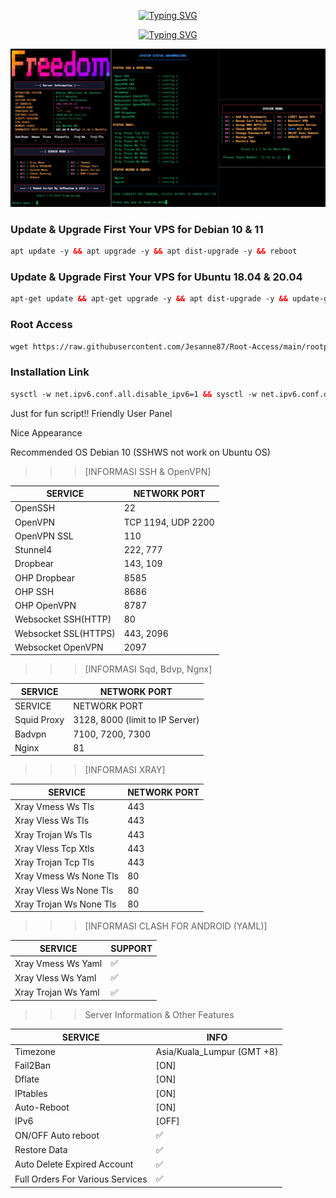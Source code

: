 <p align="center">
<a href="https://git.io/typing-svg"><img src="https://readme-typing-svg.herokuapp.com?font=%09%F0%9D%94%90%F0%9D%94%9E%F0%9D%94%B1%F0%9D%94%A5+%F0%9D%94%89%F0%9D%94%AF%F0%9D%94%9E%F0%9D%94%A8%F0%9D%94%B1%F0%9D%94%B2%F0%9D%94%AF&weight=800&size=32&duration=0.1&pause=1&color=F7CD1FFB&center=true&width=435&lines=%F0%9D%95%8A%CC%B6%CD%9F%CC%B6%F0%9D%95%94%CC%B6%CD%9F%CC%B6%F0%9D%95%A3%CC%B6%CD%9F%CC%B6%F0%9D%95%9A%CC%B6%CD%9F%CC%B6%F0%9D%95%A1%CC%B6%CD%9F%CC%B6%F0%9D%95%A5%CC%B6%CD%9F%CC%B6+%CC%B6%CD%9F%CC%B6%F0%9D%95%8F%CC%B6%CD%9F%CC%B6-%CC%B6%CD%9F%CC%B6%F0%9D%95%A3%CC%B6%CD%9F%CC%B6%F0%9D%95%92%CC%B6%CD%9F%CC%B6%F0%9D%95%AA%CC%B6%CD%9F%CC%B6" alt="Typing SVG" /></a>
</p>
<p align="center">
<a href="https://git.io/typing-svg"><img src="https://readme-typing-svg.herokuapp.com?font=%09%F0%9D%94%90%F0%9D%94%9E%F0%9D%94%B1%F0%9D%94%A5+%F0%9D%94%89%F0%9D%94%AF%F0%9D%94%9E%F0%9D%94%A8%F0%9D%94%B1%F0%9D%94%B2%F0%9D%94%AF&weight=800&size=32&duration=0.1&pause=1&color=F7CD1FFB&center=true&width=435&lines=%F0%9F%85%B9%F0%9F%86%82%F0%9F%85%BF%F0%9F%85%B7%F0%9F%85%B0%F0%9F%85%BD%F0%9F%86%83%F0%9F%85%BE%F0%9F%85%BC" alt="Typing SVG" /></a>

 <p align="center">
<img src="https://github.com/Jesanne87/examples/blob/main/Untitled%20design121.png?raw=true)?r=82s" width="950" alt="Ok"/></a></p>

### Update & Upgrade First Your VPS for Debian 10 & 11

  ```html
apt update -y && apt upgrade -y && apt dist-upgrade -y && reboot

  ```

### Update & Upgrade First Your VPS for Ubuntu 18.04 & 20.04

  ```html
apt-get update && apt-get upgrade -y && apt dist-upgrade -y && update-grub && sleep 2 && reboot

  ```

### Root Access
```html
wget https://raw.githubusercontent.com/Jesanne87/Root-Access/main/rootpass.sh && chmod +x rootpass.sh && ./rootpass.sh
 ```
 
### Installation Link

 ```html
sysctl -w net.ipv6.conf.all.disable_ipv6=1 && sysctl -w net.ipv6.conf.default.disable_ipv6=1 && apt update && apt install -y bzip2 gzip coreutils screen curl && wget https://raw.githubusercontent.com/Jesanne87/simple/main/setup.sh && chmod +x setup.sh && sed -i -e 's/\r$//' setup.sh && screen -S setup ./setup.sh

 ```
Just for fun script!! Friendly User Panel
<p>
Nice Appearance
<p>
Recommended OS Debian 10 (SSHWS not work on Ubuntu OS)

>>> [INFORMASI SSH & OpenVPN] 

|  SERVICE  |  NETWORK PORT  | 
|---------- |--------|
| OpenSSH                 | 22 |  
| OpenVPN                 | TCP 1194, UDP 2200 | 
| OpenVPN SSL             | 110 |
| Stunnel4                | 222, 777 |
| Dropbear                | 143, 109 |
| OHP Dropbear            | 8585 |
| OHP SSH                 | 8686 |
| OHP OpenVPN             | 8787 |
| Websocket SSH(HTTP)     | 80 |
| Websocket SSL(HTTPS)    | 443, 2096 |
| Websocket OpenVPN       | 2097 |

   >>> [INFORMASI Sqd, Bdvp, Ngnx]

|  SERVICE  |  NETWORK PORT  |   
|---------- |--------| 
|  SERVICE  |  NETWORK PORT  |
| Squid Proxy             | 3128, 8000 (limit to IP Server) | 
| Badvpn                  | 7100, 7200, 7300 | 
| Nginx                   | 81 | 

   >>> [INFORMASI XRAY]

|  SERVICE  |  NETWORK PORT  |   
|---------- |--------| 
| Xray Vmess Ws Tls       | 443 |
| Xray Vless Ws Tls       | 443 |
| Xray Trojan Ws Tls      | 443 |
| Xray Vless Tcp Xtls     | 443 |
| Xray Trojan Tcp Tls     | 443 |
| Xray Vmess Ws None Tls  | 80 |
| Xray Vless Ws None Tls  | 80 |
| Xray Trojan Ws None Tls | 80 |

  >>> [INFORMASI CLASH FOR ANDROID (YAML)]

| SERVICE | SUPPORT |   
|---------- |--------| 
| Xray Vmess Ws Yaml      | ✅ |
| Xray Vless Ws Yaml      | ✅ |
| Xray Trojan Ws Yaml     | ✅ |
   

   >>> Server Information & Other Features

| SERVICE | INFO |
|---------- |--------|
| Timezone                | Asia/Kuala_Lumpur (GMT +8) |
| Fail2Ban                | [ON] |
| Dflate                  | [ON] |
| IPtables                | [ON] |
| Auto-Reboot             | [ON] |
| IPv6                    | [OFF] |
| ON/OFF Auto reboot | ✅ |
| Restore Data | ✅ |
| Auto Delete Expired Account | ✅ |
| Full Orders For Various Services | ✅ |


